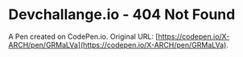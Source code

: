 # Devchallange.io - 404 Not Found

A Pen created on CodePen.io. Original URL: [https://codepen.io/X-ARCH/pen/GRMaLVa](https://codepen.io/X-ARCH/pen/GRMaLVa).


